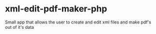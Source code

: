 # xml-edit-pdf-maker-php
Small app that allows the user to create and edit xml files and make pdf's out of it's data

